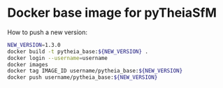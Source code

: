 # Docker base image for pyTheiaSfM
How to push a new version:
```bash
NEW_VERSION=1.3.0
docker build -t pytheia_base:${NEW_VERSION} .
docker login --username=username
docker images
docker tag IMAGE_ID username/pytheia_base:${NEW_VERSION}
docker push username/pytheia_base:${NEW_VERSION}
``` 
